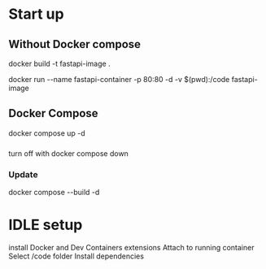 # Start up

## Without Docker compose
docker build -t fastapi-image .

docker run --name fastapi-container -p 80:80 -d -v $(pwd):/code fastapi-image

## Docker Compose
docker compose up -d

###
turn off with docker compose down

### Update
docker compose --build -d

# IDLE setup
install Docker and Dev Containers extensions
Attach to running container
Select /code folder
Install dependencies

